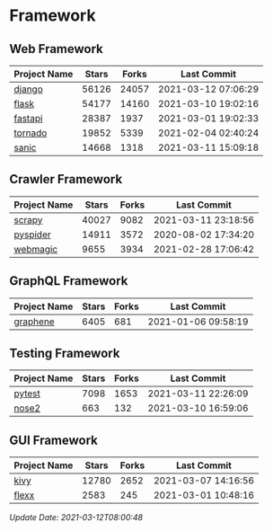 # Framework

## Web Framework
| Project Name | Stars | Forks | Last Commit |
| ------------ | ----- | ----- | ----------- |
| [django](https://github.com/django/django) | 56126 | 24057 | 2021-03-12 07:06:29 |
| [flask](https://github.com/pallets/flask) | 54177 | 14160 | 2021-03-10 19:02:16 |
| [fastapi](https://github.com/tiangolo/fastapi) | 28387 | 1937 | 2021-03-01 19:02:33 |
| [tornado](https://github.com/tornadoweb/tornado) | 19852 | 5339 | 2021-02-04 02:40:24 |
| [sanic](https://github.com/sanic-org/sanic) | 14668 | 1318 | 2021-03-11 15:09:18 |

## Crawler Framework
| Project Name | Stars | Forks | Last Commit |
| ------------ | ----- | ----- | ----------- |
| [scrapy](https://github.com/scrapy/scrapy) | 40027 | 9082 | 2021-03-11 23:18:56 |
| [pyspider](https://github.com/binux/pyspider) | 14911 | 3572 | 2020-08-02 17:34:20 |
| [webmagic](https://github.com/code4craft/webmagic) | 9655 | 3934 | 2021-02-28 17:06:42 |

## GraphQL Framework
| Project Name | Stars | Forks | Last Commit |
| ------------ | ----- | ----- | ----------- |
| [graphene](https://github.com/graphql-python/graphene) | 6405 | 681 | 2021-01-06 09:58:19 |

## Testing Framework
| Project Name | Stars | Forks | Last Commit |
| ------------ | ----- | ----- | ----------- |
| [pytest](https://github.com/pytest-dev/pytest) | 7098 | 1653 | 2021-03-11 22:26:09 |
| [nose2](https://github.com/nose-devs/nose2) | 663 | 132 | 2021-03-10 16:59:06 |

## GUI Framework
| Project Name | Stars | Forks | Last Commit |
| ------------ | ----- | ----- | ----------- |
| [kivy](https://github.com/kivy/kivy) | 12780 | 2652 | 2021-03-07 14:16:56 |
| [flexx](https://github.com/flexxui/flexx) | 2583 | 245 | 2021-03-01 10:48:16 |

*Update Date: 2021-03-12T08:00:48*